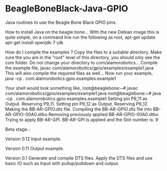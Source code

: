 BeagleBoneBlack-Java-GPIO
=========================

Java routines to use the Beagle Bone Black GPIO pins.

How to install Java on the beagle bone...
With the new Debian image this is quite simple, on a command line run the following as root,
apt-get update
apt-get install openjdk-7-jdk

How do I compile the examples ?
Copy the files to a suitable directory.
Make sure the you are in the "root" level of this directory, you should only see the com folder.
Do not change your directory to com/alamorobotics...
Compile the example file,
javac com/alamorobotics/gpio/examples/example1.java
This will also compile the required files as well...
Now run your example,
java -cp . com.alamorobotics.gpio.examples.example1

Your shell would look something like,
root@beaglebone:~# javac com/alamorobotics/gpio/examples/example1.java
root@beaglebone:~# java -cp . com.alamorobotics.gpio.examples.example1
Setting pin P9_11 as Output.
Reserving P9_11.
Setting pin P9_12 as Output.
Reserving P9_12.
Making the BB-AR-GPIO.dts file.
Compiling the BB-AR-GPIO.dts file into BB-AR-GPIO-00A0.dtbo
Removing previously applied BB-AR-GPIO-00A0.dtbo
Trying to apply BB-AR-GPI.
BB-AR-GPI is applied and the Slot number is: 9


Beta stage...

Version 0.12 Input example.

Version 0.11 Output example.

Version 0.1 Generate and compile DTS files. Apply the DTS files and use basic IO such as Input with pullup/pulldown and output.


